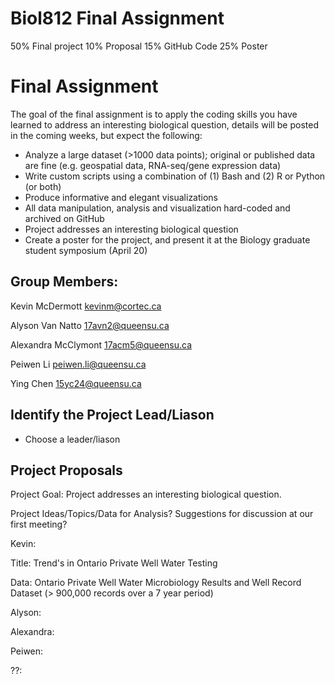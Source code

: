 # Biol812 Final Assignment

50% Final project
10% Proposal
15% GitHub Code
25% Poster

# Final Assignment
The goal of the final assignment is to apply the coding skills you have learned to address an interesting biological question, details will be posted in the coming weeks, but expect the following:

* Analyze a large dataset (>1000 data points); original or published data are fine (e.g. geospatial data, RNA-seq/gene expression data)
* Write custom scripts using a combination of (1) Bash and (2) R or Python (or both)
* Produce informative and elegant visualizations
* All data manipulation, analysis and visualization hard-coded and archived on GitHub
* Project addresses an interesting biological question
* Create a poster for the project, and present it at the Biology graduate student symposium (April 20)



## Group Members:
Kevin McDermott  <kevinm@cortec.ca>

Alyson Van Natto <17avn2@queensu.ca>

Alexandra McClymont <17acm5@queensu.ca>

Peiwen Li <peiwen.li@queensu.ca>

Ying Chen <15yc24@queensu.ca>

## Identify the Project Lead/Liason

* Choose a leader/liason

## Project Proposals

Project Goal: Project addresses an interesting biological question.

Project Ideas/Topics/Data for Analysis?  Suggestions for discussion at our first meeting?

Kevin: 

Title: Trend's in Ontario Private Well Water Testing 

Data: Ontario Private Well Water Microbiology Results and Well Record Dataset (> 900,000 records over a 7 year period)
       
Alyson: 


Alexandra:


Peiwen:


??:

